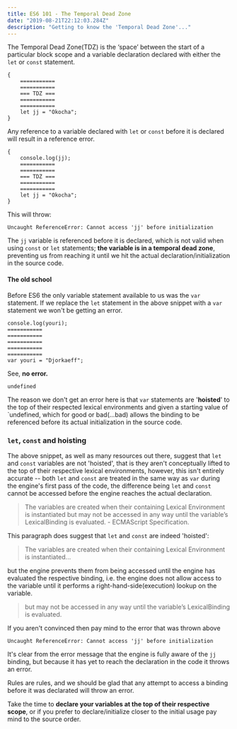 ```yaml
---
title: ES6 101 - The Temporal Dead Zone
date: "2019-08-21T22:12:03.284Z"
description: "Getting to know the 'Temporal Dead Zone'..."
---
```


The Temporal Dead Zone(TDZ) is the ‘space’ between the start of a particular block scope and a variable declaration declared with either the `let` or `const` statement.

```
{
	===========
	===========
	=== TDZ ===
	===========
	===========
	let jj = "Okocha";
}
```

Any reference to a variable declared with `let` or `const` before it is declared will result in a reference error.

```
{
	console.log(jj);
	===========
	===========
	=== TDZ ===
	===========
	===========
	let jj = "Okocha";
}
```

This will throw:

```
Uncaught ReferenceError: Cannot access 'jj' before initialization
```

The `jj` variable is referenced before it is declared, which is not valid when using `const` or `let` statements; **the variable is in a temporal dead zone**, preventing us from reaching it until we hit the actual declaration/initialization in the source code.

#### The old school

Before ES6 the only variable statement available to us was the `var` statement. If we replace the `let` statement in the above snippet with a `var` statement we won't be getting an error.

```
console.log(youri);
===========
===========
===========
===========
===========
var youri = "Djorkaeff";
```

See, **no error.**

```
undefined
```

The reason we don't get an error here is that `var` statements are '**hoisted**' to the top of their respected lexical environments and given a starting value of `undefined, which for good or bad(...bad) allows the binding to be referenced before its actual initialization in the source code.


### `let`, `const` and hoisting

The above snippet, as well as many resources out there, suggest that `let` and `const` variables are not 'hoisted', that is they aren't conceptually lifted to the top of their respective lexical environments, however, this isn't entirely accurate -- both `let` and `const` are treated in the same way as `var` during the engine's first pass of the code, the difference being `let` and `const` cannot be accessed before the engine reaches the actual declaration.

> The variables are created when their containing Lexical Environment is instantiated but may not be accessed in any way until the variable’s LexicalBinding is evaluated. - ECMAScript Specification.

This paragraph does suggest that `let` and `const` are indeed 'hoisted':

> The variables are created when their containing Lexical Environment is instantiated...

but the engine prevents them from being accessed until the engine has evaluated the respective binding, i.e. the engine does not allow access to the variable until it performs a right-hand-side(execution) lookup on the variable.

> but may not be accessed in any way until the variable’s LexicalBinding is evaluated.

If you aren't convinced then pay mind to the error that was thrown above 

```
Uncaught ReferenceError: Cannot access 'jj' before initialization
```

It's clear from the error message that the engine is fully aware of the `jj` binding, but because it has yet to reach the declaration in the code it throws an error. 

Rules are rules, and we should be glad that any attempt to access a binding before it was declarated will throw an error. 

Take the time to **declare your variables at the top of their respective scope**, or if you prefer to declare/initialize closer to the initial usage pay mind to the source order. 